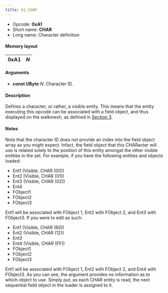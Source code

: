 ```yaml
---
title: A1_CHAR
---
```


- Opcode: **0xA1**
- Short name: **CHAR**
- Long name: Character definition

#### Memory layout

| 0xA1 | *N* |
|------|-----|

#### Arguments

- **const UByte** *N*: Character ID.

#### Description

Defines a character, or rather, a visible entity. This means that the entity executing this opcode can be associated with a field object, and thus displayed on the walkmesh, as defined in [Section 3](../../../../../../../../../FF7/Field/Object_Loader).

#### Notes

Note that the character ID does *not* provide an index into the field object array as you might expect. Infact, the field object that this CHARacter will use is related solely to the position of this entity amongst the other visible entities in the set. For example, if you have the following entities and objects loaded:

- Ent1 (Visible, CHAR (00))
- Ent2 (Visible, CHAR (01))
- Ent3 (Visible, CHAR (02))
- Ent4
- FObject1
- FObject2
- FObject3

Ent1 will be associated with FObject 1, Ent2 with FObject 2, and Ent3 with FObject3. If you were to edit as such:

- Ent1 (Visible, CHAR (60))
- Ent2 (Visible, CHAR (12))
- Ent3
- Ent4 (Visible, CHAR (FF))
- FObject1
- FObject2
- FObject3

Ent1 will be associated with FObject 1, Ent2 with FObject 2, and Ent4 with FObject3. As you can see, the argument provides no information as to which object to use. Simply put, as each CHAR entity is read, the next sequential field object in the loader is assigned to it.
